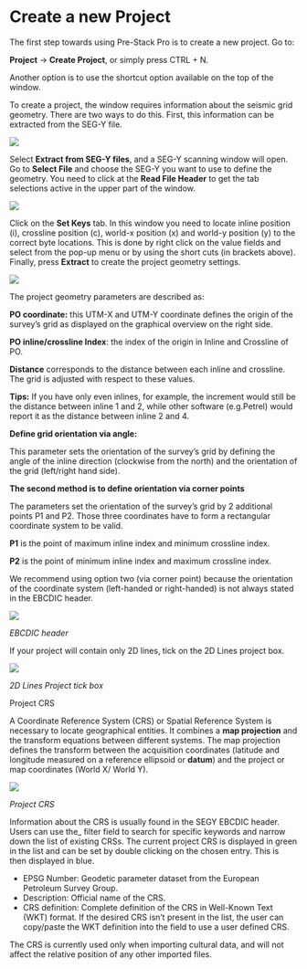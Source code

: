 # Create a new Project

The first step towards using Pre-Stack Pro is to create a new project. Go to:

**Project** → **Create Project**, or simply press CTRL + N.

Another option is to use the shortcut option available on the top of the window.

To create a project, the window requires information about the seismic grid geometry. There are two ways to do this. First, this information can be extracted from the SEG-Y file.

![](.gitbook/assets/015_create_new_project.png)

Select **Extract from SEG-Y files**, and a SEG-Y scanning window will open. Go to **Select File** and choose the SEG-Y you want to use to define the geometry. You need to click at the **Read File Header** to get the tab selections active in the upper part of the window.

![](.gitbook/assets/016_create_new_project.png)

Click on the **Set Keys** tab. In this window you need to locate inline position \(i\), crossline position \(c\), world-x position \(x\) and world-y position \(y\) to the correct byte locations. This is done by right click on the value fields and select from the pop-up menu or by using the short cuts \(in brackets above\). Finally, press **Extract** to create the project geometry settings.

![](.gitbook/assets/017_create_new_project.png)

The project geometry parameters are described as:

**PO coordinate:** this UTM-X and UTM-Y coordinate defines the origin of the survey’s grid as displayed on the graphical overview on the right side.

**PO inline/crossline Index**: the index of the origin in Inline and Crossline of PO.

**Distance** corresponds to the distance between each inline and crossline. The grid is adjusted with respect to these values.

**Tips:** If you have only even inlines, for example, the increment would still be the distance between inline 1 and 2, while other software \(e.g.Petrel\) would report it as the distance between inline 2 and 4.

**Define grid orientation via angle:**

This parameter sets the orientation of the survey’s grid by defining the angle of the inline direction \(clockwise from the north\) and the orientation of the grid \(left/right hand side\).

**The second method is to define orientation via corner points**

The parameters set the orientation of the survey’s grid by 2 additional points P1 and P2. Those three coordinates have to form a rectangular coordinate system to be valid.

**P1** is the point of maximum inline index and minimum crossline index.

**P2** is the point of minimum inline index and maximum crossline index.

We recommend using option two \(via corner point\) because the orientation of the coordinate system \(left-handed or right-handed\) is not always stated in the EBCDIC header.

![](.gitbook/assets/018_create_new_project.png)

_EBCDIC header_

If your project will contain only 2D lines, tick on the 2D Lines project box.

![](.gitbook/assets/019_create_new_project.png)

_2D Lines Project tick box_

Project CRS

A Coordinate Reference System \(CRS\) or Spatial Reference System is necessary to locate geographical entities. It combines a **map projection** and the transform equations between different systems. The map projection defines the transform between the acquisition coordinates \(latitude and longitude measured on a reference ellipsoid or **datum**\) and the project or map coordinates \(World X/ World Y\).

![](.gitbook/assets/020_create_new_project.png)

_Project CRS_

Information about the CRS is usually found in the SEGY EBCDIC header. Users can use the\_ filter field to search for specific keywords and narrow down the list of existing CRSs. The current project CRS is displayed in green in the list and can be set by double clicking on the chosen entry. This is then displayed in blue.

* EPSG Number: Geodetic parameter dataset from the European Petroleum Survey Group.
* Description: Official name of the CRS.
* CRS definition: Complete definition of the CRS in Well-Known Text \(WKT\) format. If the desired CRS isn’t present in the list, the user can copy/paste the WKT definition into the field to use a user defined CRS.

The CRS is currently used only when importing cultural data, and will not affect the relative position of any other imported files.

